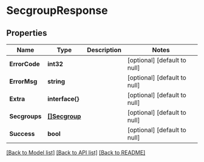 # SecgroupResponse

## Properties
Name | Type | Description | Notes
------------ | ------------- | ------------- | -------------
**ErrorCode** | **int32** |  | [optional] [default to null]
**ErrorMsg** | **string** |  | [optional] [default to null]
**Extra** | **interface{}** |  | [optional] [default to null]
**Secgroups** | [**[]Secgroup**](Secgroup.md) |  | [optional] [default to null]
**Success** | **bool** |  | [optional] [default to null]

[[Back to Model list]](../README.md#documentation-for-models) [[Back to API list]](../README.md#documentation-for-api-endpoints) [[Back to README]](../README.md)


